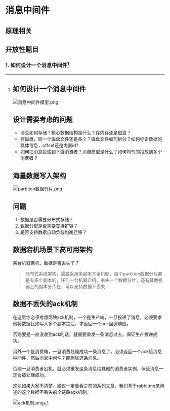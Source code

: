 # 消息中间件

## 原理相关

## 开放性题目

### 1. 如何设计一个消息中间件[^1]



[^1]: # 如何设计一个消息中间件

    ![消息中间件模型.png](assets/image-20220423153632-6w76p3k.png "消息中间件模型")

    # 设计需要考虑的问题

    * 消息如何存储？核心数据结构是什么？存内存还是磁盘？
    * 存磁盘，同一个磁盘文件还是多个？磁盘文件如何拆分？如何标识数据的具体信息，offset还是内置id?
    * 如何把消息投递到下游消费者？消费模型是什么？如何均匀的投放到多个消费者？

    # 海量数据写入架构

    ![partition数据分片.png](assets/image-20220423154554-90q7a4r.png "partition数据分片")

    ## 问题

    1. 数据是否需要分布式存储？
    2. 数据分配是否需要支持扩容？
    3. 是否支持数据自动负载均衡迁移？

    # 数据宕机场景下高可用架构

    某台机器宕机，数据是否丢失了？

    > 分布式系统架构，需要采用多副本亢余机制，每个partition数据分片都是有多个副本的，任何一台机器宕机，丢失一个数据分片，还有其他机器上的副本分片在，可以支持数据不丢失
    >

    # 数据不丢失的ack机制

    在这里你必须考虑两块ack机制，一个是生产端，一旦投递了消息，必须要求他将数据比如写入多个副本之后，才返回一个ack回调响应。

    否则要是一直没收到ack的话，就需要重发一条消息过去，保证生产投递成功。

    另外一个是消费端，一旦消费处理成功一条消息了，必须返回一个ack给消息中间件，然后消息中间件才能删除这条消息。

    否则一旦消费者宕机，就必须重发这条消息给其他的消费者实例，保证消息一定会被处理成功。

    这块如果大家不清楚，建议一定重看之前的系列文章，我们基于rabbitmq来阐述的这个数据不丢失的全链路ack机制。

    ![ack机制.png](assets/image-20220424141557-0xwvyyv.png "ack机制")
